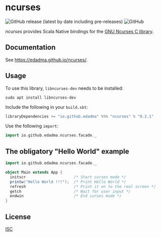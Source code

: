 ncurses
=======

![GitHub release (latest by date including pre-releases)](https://img.shields.io/github/v/release/edadma/ncurses?include_prereleases) ![GitHub](https://img.shields.io/github/license/edadma/ncurses)

*ncurses* provides Scala Native bindings for the [GNU Ncurses C library](https://invisible-island.net/ncurses/man/ncurses.3x.html).

Documentation
-------------

See https://edadma.github.io/ncurses/.

Usage
-----

To use this library, `libncurses-dev` needs to be installed:

```shell
sudo apt install libncurses-dev
```

Include the following in your `build.sbt`:

```scala
libraryDependencies += "io.github.edadma" %%% "ncurses" % "0.2.1"
```

Use the following `import`:

```scala
import io.github.edadma.ncurses.facade._
```

The obligatory "Hello World" example
------------------------------------

```scala
import io.github.edadma.ncurses.facade._

object Main extends App {
  initscr                     /* Start curses mode */
  printw("Hello World !!!");  /* Print Hello World */
  refresh                     /* Print it on to the real screen */
  getch                       /* Wait for user input */
  endwin                      /* End curses mode */
}
```

License
-------

[ISC](https://github.com/edadma/ncurses/blob/main/LICENSE)